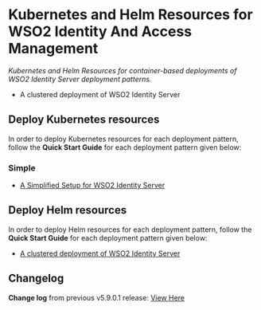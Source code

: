 # Kubernetes and Helm Resources for WSO2 Identity And Access Management

*Kubernetes and Helm Resources for container-based deployments of WSO2 Identity Server deployment patterns.*

* A clustered deployment of WSO2 Identity Server

## Deploy Kubernetes resources

In order to deploy Kubernetes resources for each deployment pattern, follow the **Quick Start Guide** for each deployment pattern
given below:

### Simple

* [A Simplified Setup for WSO2 Identity Server](simple/README.md)

## Deploy Helm resources

In order to deploy Helm resources for each deployment pattern, follow the **Quick Start Guide** for each deployment pattern
given below:

* [A clustered deployment of WSO2 Identity Server](advanced/is-pattern-1/README.md)

## Changelog

**Change log** from previous v5.9.0.1 release: [View Here](CHANGELOG.md)
